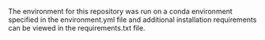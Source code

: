 The environment for this repository was run on a conda environment specified in the environment.yml file and additional installation requirements can be viewed in the requirements.txt file.
